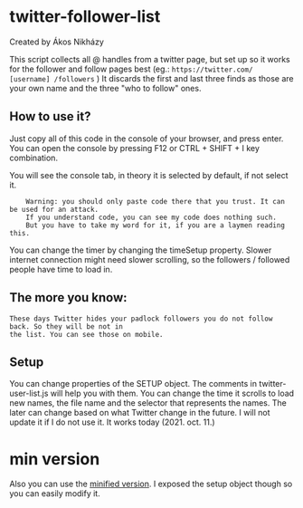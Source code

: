 # twitter-follower-list


Created by Ákos Nikházy

This script collects all @ handles from a twitter page, but set up so
it works for the follower and follow pages best (eg.: `https://twitter.com/ [username] /followers` )
It discards the first and last three finds as those are your own name and the three "who to follow"
ones.

## How to use it?

Just copy all of this code in the console of your browser, and press enter. You can open the 
console by pressing F12 or CTRL + SHIFT + I key combination.

You will see the console tab, in theory it is selected by default, if not select it. 
	
		Warning: you should only paste code there that you trust. It can be used for an attack. 
		If you understand code, you can see my code does nothing such. 
		But you have to take my word for it, if you are a laymen reading this.

You can change the timer by changing the timeSetup property. Slower internet connection might
need slower scrolling, so the followers / followed people have time to load in.

## The more you know:
	
	These days Twitter hides your padlock followers you do not follow back. So they will be not in
	the list. You can see those on mobile.
  
## Setup

You can change properties of the SETUP object. The comments in twitter-user-list.js will help you with them.
You can change the time it scrolls to load new names, the file name and the selector that represents the names. The later can change based on what Twitter change in the future. I will not update it if I do not use it. It works today (2021. oct. 11.)

# min version

Also you can use the [minified version](https://github.com/akosnikhazy/twitter-follower-list/blob/main/twitter-user-list-min.js). I exposed the setup object though so you can easily modify it.
